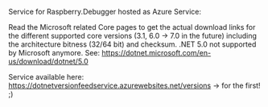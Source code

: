 Service for Raspberry.Debugger hosted as Azure Service:

Read the Microsoft related Core pages to get the actual download links for the different supported core versions (3.1, 6.0 -> 7.0 in the future) including the architecture bitness (32/64 bit) and checksum. .NET 5.0 not supported by Microsoft anymore. See: https://dotnet.microsoft.com/en-us/download/dotnet/5.0

Service available here: https://dotnetversionfeedservice.azurewebsites.net/versions -> for the first! ;)
